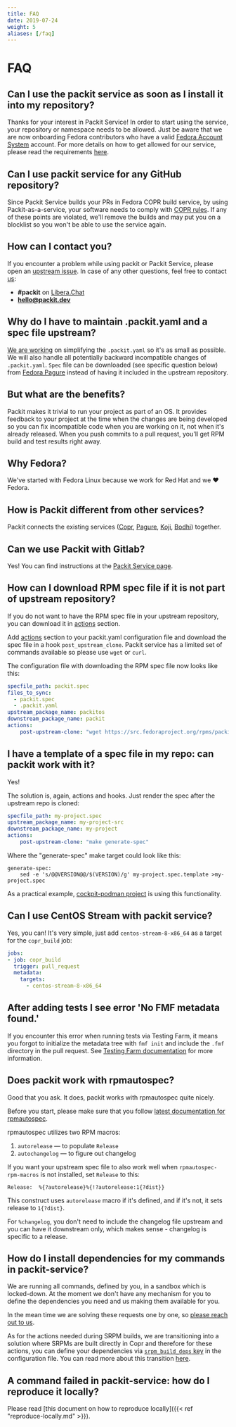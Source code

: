```yaml
---
title: FAQ
date: 2019-07-24
weight: 5
aliases: [/faq]
---
```


# FAQ

## Can I use the packit service as soon as I install it into my repository?

Thanks for your interest in Packit Service! In order to start using the
service, your repository or namespace needs to be allowed.
Just be aware that we are now onboarding Fedora contributors who have
a valid [Fedora Account System](https://fedoraproject.org/wiki/Account_System) account.
For more details on how to get allowed for our service, please read
the requirements [here](/docs/packit-service#requirements-for-running-packit-service-jobs).

## Can I use packit service for any GitHub repository?

Since Packit Service builds your PRs in Fedora COPR build service, by using
Packit-as-a-service, your software needs to comply with [COPR
rules](https://docs.pagure.org/copr.copr/user_documentation.html#what-i-can-build-in-copr).
If any of these points are violated, we'll remove the builds and may put you on
a blocklist so you won't be able to use the service again.

## How can I contact you?

If you encounter a problem while using packit or Packit Service, please open an
[upstream issue](https://github.com/packit/packit-service/issues/new).
In case of any other questions, feel free to contact
[us](https://github.com/orgs/packit/teams/the-packit-team):

- **#packit** on [Libera.Chat](https://libera.chat/)
- **hello@packit.dev**

## Why do I have to maintain .packit.yaml and a spec file upstream?

[We are working](https://github.com/packit/packit/issues/574) on simplifying the `.packit.yaml` so it's as small as possible.
We will also handle all potentially backward incompatible changes of `.packit.yaml`.
`Spec` file can be downloaded (see specific question below) from [Fedora Pagure](https://src.fedoraproject.org) instead of having it included in the upstream repository.

## But what are the benefits?

Packit makes it trivial to run your project as part of an OS.
It provides feedback to your project at the time when the changes are being developed
so you can fix incompatible code when you are working on it, not when it's already released.
When you push commits to a pull request, you'll get RPM build and test results right away.

## Why Fedora?

We've started with Fedora Linux because we work for Red Hat and we ❤ Fedora.

## How is Packit different from other services?

Packit connects the existing services ([Copr](https://copr.fedorainfracloud.org),
[Pagure](https://src.fedoraproject.org), [Koji](https://koji.fedoraproject.org),
[Bodhi](https://bodhi.fedoraproject.org)) together.

## Can we use Packit with Gitlab?

Yes! You can find instructions at the [Packit Service page](/docs/packit-service#gitlab).

## How can I download RPM spec file if it is not part of upstream repository?

If you do not want to have the RPM spec file in your upstream repository,
you can download it in [actions](/docs/actions/) section.

Add [actions](/docs/actions/) section to your packit.yaml configuration file and
download the spec file in a hook `post_upstream_clone`.
Packit service has a limited set of commands available so please use `wget` or `curl`.

The configuration file with downloading the RPM spec file now looks like this:

```yaml
specfile_path: packit.spec
files_to_sync:
  - packit.spec
  - .packit.yaml
upstream_package_name: packitos
downstream_package_name: packit
actions:
    post-upstream-clone: "wget https://src.fedoraproject.org/rpms/packit/raw/main/f/packit.spec -O packit.spec"
```

## I have a template of a spec file in my repo: can packit work with it?

Yes!

The solution is, again, actions and hooks. Just render the spec after the upstream repo is cloned:

```yaml
specfile_path: my-project.spec
upstream_package_name: my-project-src
downstream_package_name: my-project
actions:
    post-upstream-clone: "make generate-spec"
```

Where the "generate-spec" make target could look like this:

    generate-spec:
        sed -e 's/@@VERSION@@/$(VERSION)/g' my-project.spec.template >my-project.spec

As a practical example, [cockpit-podman
project](https://github.com/cockpit-project/cockpit-podman) is using this
functionality.

## Can I use CentOS Stream with packit service?

Yes, you can! It's very simple, just add `centos-stream-8-x86_64` as a target for
the `copr_build` job:

```yaml
jobs:
- job: copr_build
  trigger: pull_request
  metadata:
    targets:
      - centos-stream-8-x86_64
```

## After adding tests I see error 'No FMF metadata found.'

If you encounter this error when running tests via Testing Farm,
it means you forgot to initialize the metadata tree with `fmf init`
and include the `.fmf` directory in the pull request.
See [Testing Farm documentation](/docs/testing-farm) for more information.

## Does packit work with rpmautospec?

Good that you ask. It does, packit works with rpmautospec quite nicely.

Before you start, please make sure that you follow [latest documentation for rpmautospec](https://docs.pagure.org/Fedora-Infra.rpmautospec/).

rpmautospec utilizes two RPM macros:

1. `autorelease` — to populate `Release`
2. `autochangelog` — to figure out changelog

If you want your upstream spec file to also work well when `rpmautospec-rpm-macros` is not installed, set `Release` to this:

    Release:  %{?autorelease}%{!?autorelease:1{?dist}}

This construct uses `autorelease` macro if it's defined, and if it's not, it sets release to `1{?dist}`.

For `%changelog`, you don't need to include the changelog file upstream and you can have it downstream only, which makes sense - changelog is specific to a release.

## How do I install dependencies for my commands in packit-service?

We are running all commands, defined by you, in a sandbox which is locked-down.
At the moment we don't have any mechanism for you to define the dependencies
you need and us making them available for you.

In the mean time we are solving these requests one by one, so [please reach out
to us](#how-can-i-contact-you).

As for the actions needed during SRPM builds, we are transitioning into a solution where SRPMs are built directly in Copr
and  therefore for these actions, you can define your dependencies via [`srpm_build_deps`
key](/docs/configuration/#srpm_build_deps) in the configuration file. 
You can read more about this transition [here](/posts/copr-srpms).


## A command failed in packit-service: how do I reproduce it locally?

Please read [this document on how to reproduce locally]({{< ref "reproduce-locally.md" >}}).
